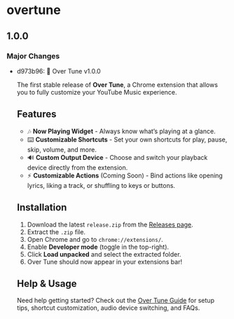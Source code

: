 # overtune

## 1.0.0

### Major Changes

- d973b96: 🚀 Over Tune v1.0.0

  The first stable release of **Over Tune**, a Chrome extension that allows you to fully customize your YouTube Music experience.

  ## Features
  - 🎶 **Now Playing Widget** - Always know what’s playing at a glance.
  - ⌨️ **Customizable Shortcuts** - Set your own shortcuts for play, pause, skip, volume, and more.
  - 🔊 **Custom Output Device** - Choose and switch your playback device directly from the extension.
  - ⚡ **Customizable Actions** (Coming Soon) - Bind actions like opening lyrics, liking a track, or shuffling to keys or buttons.

  ## Installation
  1. Download the latest `release.zip` from the [Releases page](https://github.com/kyng-cytro/over-tune/releases).
  2. Extract the `.zip` file.
  3. Open Chrome and go to `chrome://extensions/`.
  4. Enable **Developer mode** (toggle in the top-right).
  5. Click **Load unpacked** and select the extracted folder.
  6. Over Tune should now appear in your extensions bar!

  ## Help & Usage

  Need help getting started?
  Check out the [Over Tune Guide](./GUIDE.md) for setup tips, shortcut customization, audio device switching, and FAQs.
